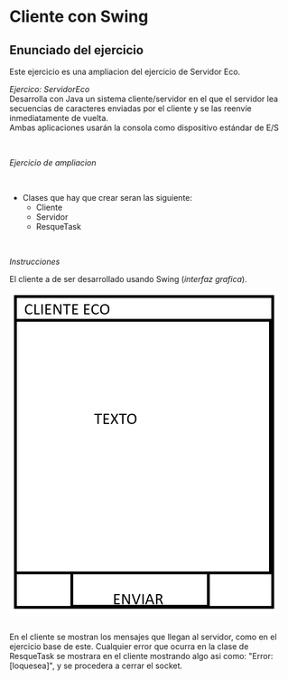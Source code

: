 # Cliente con Swing

## Enunciado del ejercicio
Este ejercicio es una ampliacion del ejercicio de Servidor Eco.

*Ejercico: ServidorEco*
<br>
Desarrolla con Java un sistema cliente/servidor en el que el servidor lea secuencias de caracteres enviadas por el cliente y se las reenvíe inmediatamente de vuelta.<br> Ambas aplicaciones usarán la consola como dispositivo estándar de E/S

<br>

*Ejercicio de ampliacion*

<br>


- Clases que hay que crear seran las siguiente:
    - Cliente
    - Servidor
    - ResqueTask

<br>

*Instrucciones*


El cliente a de ser desarrollado usando Swing (*interfaz grafica*).


![Guia.png](Guia.png)

<br>
En el cliente se mostran los mensajes que llegan al servidor, como en el ejercicio base de este. 
Cualquier error que ocurra en la clase de ResqueTask se mostrara en el cliente mostrando algo asi como: "Error: [loquesea]", y se procedera a cerrar el socket.
